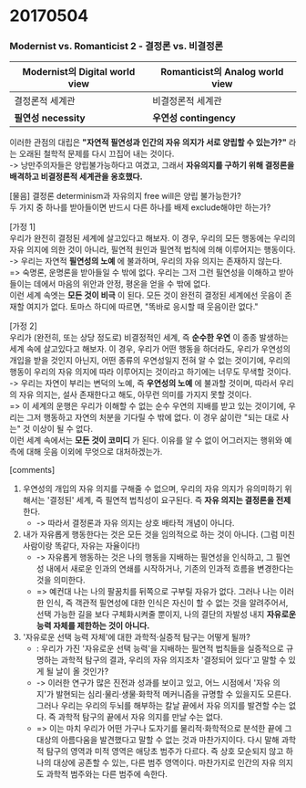 # 20170504

### Modernist vs. Romanticist 2 - 결정론 vs. 비결정론

| Modernist의 Digital world view | Romanticist의 Analog world view |
|--------------------------------|---------------------------------|
| 결정론적 세계관 | 비결정론적 세계관 |
| **필연성 necessity** | **우연성 contingency** |

이러한 관점의 대립은 **"자연적 필연성과 인간의 자유 의지가 서로 양립할 수 있는가?"** 라는 오래된 철학적 문제를 다시 끄집어 내는 것이다.  
-> 낭만주의자들은 양립불가능하다고 여겼고, 그래서 **자유의지를 구하기 위해 결정론을 배격하고 비결정론적 세계관을 옹호했다.**

[물음] 결정론 determinism과 자유의지 free will은 양립 불가능한가?  
두 가지 중 하나를 받아들이면 반드시 다른 하나를 배제 exclude해야만 하는가?

[가정 1]  
우리가 완전히 결정된 세계에 살고있다고 해보자. 이 경우, 우리의 모든 행동에는 우리의 자유 의지에 의한 것이 아니라, 필연적 원인과 필연적 법칙에 의해 이루어지는 행동이다.  
-> 우리는 자연적 **필연성의 노예** 에 불과하며, 우리의 자유 의지는 존재하지 않는다.  
=> 숙명론, 운명론을 받아들일 수 밖에 없다. 우리는 그저 그런 필연성을 이해하고 받아들이는 데에서 마음의 위안과 안정, 평온을 얻을 수 밖에 없다.  
이런 세계 속엣는 **모든 것이 비극** 이 된다. 모든 것이 완전히 결정된 세계에선 웃음이 존재할 여지가 없다. 토마스 하디에 따르면, "똑바로 응시할 때 웃음이란 없다."

[가정 2]  
우리가 (완전히, 또는 상당 정도로) 비결정적인 세계, 즉 **순수한 우연** 이 종종 발생하는 세계 속에 살고있다고 해보자. 이 경우, 우리가 어떤 행동을 하더라도, 우리가 우연성의 개입을 받을 것인지 아닌지, 어떤 종류의 우연성일지 전혀 알 수 없는 것이기에, 우리의 행동이 우리의 자유 의지에 따라 이루어지는 것이라고 하기에는 너무도 무색할 것이다.  
-> 우리는 자연이 부리는 변덕의 노예, 즉 **우연성의 노예** 에 불과할 것이며, 따라서 우리의 자유 의지는, 설사 존재한다고 해도, 아무런 의미를 가지지 못할 것이다.  
=> 이 세계의 운행은 우리가 이해할 수 없는 순수 우연의 지배를 받고 있는 것이기에, 우리는 그저 행동하고 자연의 처분을 기다릴 수 밖에 없다. 이 경우 삶이란 "되는 대로 사는" 것 이상이 될 수 없다.  
이런 세계 속에서는 **모든 것이 코미디** 가 된다. 이유를 알 수 없이 어그러지는 행위와 예측에 대해 웃음 이외에 무엇으로 대처하겠는가.

[comments]

1. 우연성의 개입의 자유 의지를 구해줄 수 없으며, 우리의 자유 의지가 유의미하기 위해서는 '결정된' 세계, 즉 필연적 법칙성이 요구된다. 즉 **자유 의지는 결정론을 전제** 한다.
	- -> 따라서 결정론과 자유 의지는 상호 배타적 개념이 아니다.
2. 내가 자유롭게 행동한다는 것은 모든 것을 임의적으로 하는 것이 아니다. (그럼 미친사람이랑 똑같다, 자유는 자율이다!)
	- -> 자유롭게 행동하는 것은 나의 행동을 지배하는 필연성을 인식하고, 그 필연성 내에서 새로운 인과의 연쇄를 시작하거나, 기존의 인과적 흐름을 변경한다는 것을 의미한다.
	- => 예컨대 나는 나의 팔꿈치를 뒤쪽으로 구부릴 자유가 없다. 그러나 나는 이러한 인식, 즉 객관적 필연성에 대한 인식은 자신이 할 수 없는 것을 알려주어서, 선택 가능한 길을 보다 구체화시켜줄 뿐이지, 나의 결단의 자발성 내지 **자유로운 능력 자체를 제한하는 것이 아니다.**
3. '자유로운 선택 능력 자체'에 대한 과학적·실증적 탐구는 어떻게 될까?
	- : 우리가 가진 '자유로운 선택 능력'을 지배하는 필연적 법칙들을 실증적으로 규명하는 과학적 탐구의 결과, 우리의 자유 의지조차 '결정되어 있다'고 말할 수 있게 될 날이 올 것인가?
	- -> 이러한 연구가 많은 진전과 성과를 보이고 있고, 어느 시점에서 '자유 의지'가 발현되는 심리·물리·생물·화학적 메커니즘을 규명할 수 있을지도 모른다. 그러나 우리는 우리의 두뇌를 해부하는 칼날 끝에서 자유 의지를 발견할 수는 없다. 즉 과학적 탐구의 끝에서 자유 의지를 만날 수는 없다.
	- => 이는 마치 우리가 어떤 가구나 도자기를 물리적·화학적으로 분석한 끝에 그 대상의 아름다움을 발견했다고 말할 수 없는 것과 마찬가지이다. 다시 말해 과학적 탐구의 영역과 미적 영역은 애당초 범주가 다르다. 즉 상호 모순되지 않고 하나의 대상에 공존할 수 있는, 다른 범주 영역이다. 마찬가지로 인간의 자유 의지도 과학적 범주와는 다른 범주에 속한다.

